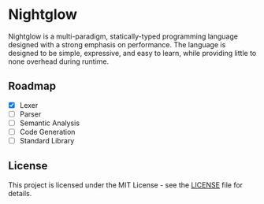 # Nightglow

Nightglow is a multi-paradigm, statically-typed programming language designed with a strong emphasis on performance.
The language is designed to be simple, expressive, and easy to learn, while providing little to none
overhead during runtime.

## Roadmap

- [X] Lexer
- [ ] Parser
- [ ] Semantic Analysis
- [ ] Code Generation
- [ ] Standard Library

## License

This project is licensed under the MIT License - see the [LICENSE](LICENSE) file for details.
